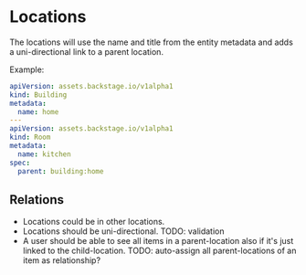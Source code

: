 # Locations

The locations will use the name and title from the entity metadata and adds a uni-directional link to a parent location.

Example:

```yaml
apiVersion: assets.backstage.io/v1alpha1
kind: Building
metadata:
  name: home
---
apiVersion: assets.backstage.io/v1alpha1
kind: Room
metadata:
  name: kitchen
spec:
  parent: building:home
```

## Relations

- Locations could be in other locations.
- Locations should be uni-directional. TODO: validation
- A user should be able to see all items in a parent-location also if it's just linked to the child-location. TODO: auto-assign all parent-locations of an item as relationship?
